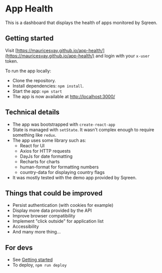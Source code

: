 # App Health

This is a dashboard that displays the health of apps monitored by Sqreen.

## Getting started

Visit [https://mauricesvay.github.io/app-health/](https://mauricesvay.github.io/app-health/) and login with your `x-user` token.

To run the app locally:

-   Clone the repository.
-   Install dependencies: `npm install`.
-   Start the app: `npm start`
-   The app is now available at [http://localhost:3000/](http://localhost:3000/)

## Technical details

-   The app was bootstrapped with `create-react-app`
-   State is managed with `setState`. It wasn't complex enough to require something like `redux`.
-   The app uses some library such as:
    -   React for UI
    -   Axios for HTTP requests
    -   DayJs for date formatting
    -   Recharts for charts
    -   human-format for formatting numbers
    -   country-data for displaying country flags
-   It was mostly tested with the demo app provided by Sqreen.

## Things that could be improved

-   Persist authentication (with cookies for example)
-   Display more data provided by the API
-   Improve browser compatibility
-   Implement "click outside" for application list
-   Accessibility
-   And many more thing…

## For devs

-   See [Getting started](#getting-started)
-   To deploy, `npm run deploy`
